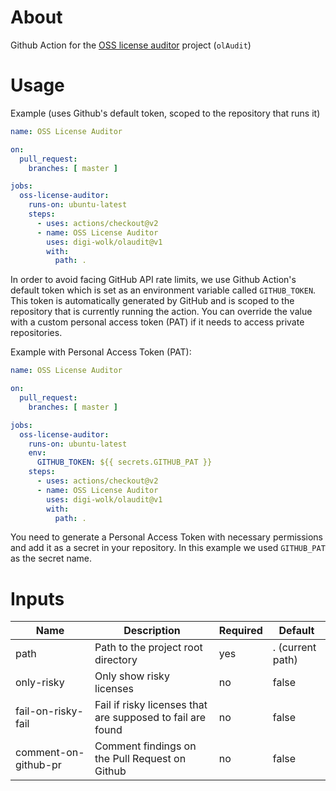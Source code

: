 # About

Github Action for the [OSS license auditor](https://github.com/digi-wolk/oss-license-auditor) project (`olAudit`)

# Usage

Example (uses Github's default token, scoped to the repository that runs it)

```yaml
name: OSS License Auditor

on:
  pull_request:
    branches: [ master ]

jobs:
  oss-license-auditor:
    runs-on: ubuntu-latest
    steps:
      - uses: actions/checkout@v2
      - name: OSS License Auditor
        uses: digi-wolk/olaudit@v1
        with:
          path: .
```

In order to avoid facing GitHub API rate limits, we use Github Action's default token which is set as an environment
variable called `GITHUB_TOKEN`.
This token is automatically generated by GitHub and is scoped to the repository that is currently running the action.
You can override the value with a custom personal access token (PAT) if it needs to access private repositories.

Example with Personal Access Token (PAT):

```yaml
name: OSS License Auditor

on:
  pull_request:
    branches: [ master ]

jobs:
  oss-license-auditor:
    runs-on: ubuntu-latest
    env:
      GITHUB_TOKEN: ${{ secrets.GITHUB_PAT }}
    steps:
      - uses: actions/checkout@v2
      - name: OSS License Auditor
        uses: digi-wolk/olaudit@v1
        with:
          path: .
```

You need to generate a Personal Access Token with necessary permissions and add it as a secret in your repository.
In this example we used `GITHUB_PAT` as the secret name.

# Inputs

| Name                 | Description                                                | Required | Default          |
|----------------------|------------------------------------------------------------|----------|------------------|
| path                 | Path to the project root directory                         | yes      | . (current path) |
| only-risky           | Only show risky licenses                                   | no       | false            |
| fail-on-risky-fail   | Fail if risky licenses that are supposed to fail are found | no       | false            |
| comment-on-github-pr | Comment findings on the Pull Request on Github             | no       | false            |

